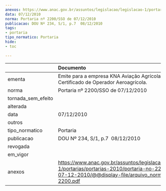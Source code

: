 ```yaml
---
anexos: https://www.anac.gov.br/assuntos/legislacao/legislacao-1/portarias/portarias-2010/portaria-no-2200-sso-de-07-12-2010/@@display-file/arquivo_norma/PA2010-2200.pdf
data: 07/12/2010
norma: Portaria nº 2200/SSO de 07/12/2010
publicacao: DOU Nº 234, S/1, p.7  08/12/2010
tags:
- portaria
tipo_normatico: Portaria
hide: 
- toc 
 
---
```


|                    | Documento                                                                                                                                                         |
|:-------------------|:------------------------------------------------------------------------------------------------------------------------------------------------------------------|
| ementa             | Emite para a empresa KNA Aviação Agrícola Ltda., o Certificado de Operador Aeroagrícola.                                                                          |
| norma              | Portaria nº 2200/SSO de 07/12/2010                                                                                                                                |
| tornada_sem_efeito |                                                                                                                                                                   |
| alterada           |                                                                                                                                                                   |
| data               | 07/12/2010                                                                                                                                                        |
| outros             |                                                                                                                                                                   |
| tipo_normatico     | Portaria                                                                                                                                                          |
| publicacao         | DOU Nº 234, S/1, p.7  08/12/2010                                                                                                                                  |
| revogada           |                                                                                                                                                                   |
| em_vigor           |                                                                                                                                                                   |
| anexos             | https://www.anac.gov.br/assuntos/legislacao/legislacao-1/portarias/portarias-2010/portaria-no-2200-sso-de-07-12-2010/@@display-file/arquivo_norma/PA2010-2200.pdf |